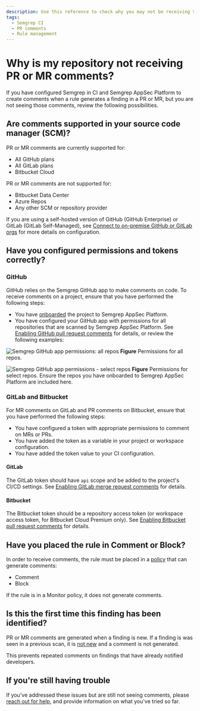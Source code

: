 ```yaml
---
description: Use this reference to check why you may not be receiving Semgrep comments on PRs or MRs.
tags:
  - Semgrep CI
  - PR comments
  - Rule management
---
```


# Why is my repository not receiving PR or MR comments?

If you have configured Semgrep in CI and Semgrep AppSec Platform to create comments when a rule generates a finding in a PR or MR, but you are not seeing those comments, review the following possibilities.

## Are comments supported in your source code manager (SCM)?

PR or MR comments are currently supported for:

* All GitHub plans
* All GitLab plans
* Bitbucket Cloud

PR or MR comments are not supported for:

* Bitbucket Data Center
* Azure Repos
* Any other SCM or repository provider

If you are using a self-hosted version of GitHub (GitHub Enterprise) or GitLab (GitLab Self-Managed), see [Connect to on-premise GitHub or GitLab orgs](/deployment/connect-scm/#connect-to-on-premise-orgs) for more details on configuration.

## Have you configured permissions and tokens correctly?

### GitHub

GitHub relies on the Semgrep GitHub app to make comments on code. To receive comments on a project, ensure that you have performed the following steps:

* You have [onboarded](/deployment/add-semgrep-to-ci) the project to Semgrep AppSec Platform.
* You have configured your GitHub app with permissions for all repositories that are scanned by Semgrep AppSec Platform. See [Enabling GitHub pull request comments](/docs/semgrep-appsec-platform/github-pr-comments) for details, or review the following examples:

![Semgrep GitHub app permissions: all repos](/img/gh-app-permissions-all.png)
**Figure** Permissions for all repos.

![Semgrep GitHub app permissions - select repos](/img/gh-app-permissions-select.png)
**Figure** Permissions for select repos. Ensure the repos you have onboarded to Semgrep AppSec Platform are included here.


### GitLab and Bitbucket

For MR comments on GitLab and PR comments on Bitbucket, ensure that you have performed the following steps:

* You have configured a token with appropriate permissions to comment on MRs or PRs.
* You have added the token as a variable in your project or workspace configuration.
* You have added the token value to your CI configuration.

#### GitLab

The GitLab token should have `api` scope and be added to the project's CI/CD settings. See [Enabling GitLab merge request comments](/docs/semgrep-appsec-platform/gitlab-mr-comments) for details.

#### Bitbucket

The Bitbucket token should be a repository access token (or workspace access token, for Bitbucket Cloud Premium only). See [Enabling Bitbucket pull request comments](/category/bitbucket-pr-comments) for details.

## Have you placed the rule in Comment or Block?

In order to receive comments, the rule must be placed in a [policy](/docs/semgrep-code/policies) that can generate comments:

* Comment
* Block

If the rule is in a Monitor policy, it does not generate comments.

## Is this the first time this finding has been identified?

PR or MR comments are generated when a finding is new. If a finding is was seen in a previous scan, it is [not new](/semgrep-code/remove-duplicates) and a comment is not generated.

This prevents repeated comments on findings that have already notified developers.

## If you're still having trouble

If you've addressed these issues but are still not seeing comments, please [reach out for help](/docs/support), and provide information on what you've tried so far.
